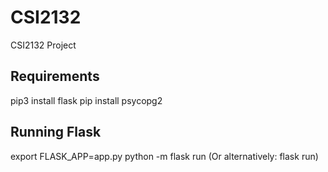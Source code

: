 # CSI2132
CSI2132 Project

## Requirements

pip3 install flask
pip install psycopg2

## Running Flask

export FLASK_APP=app.py
python -m flask run         (Or alternatively: flask run)

